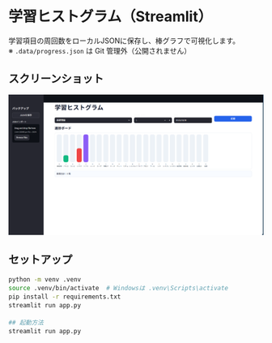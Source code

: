 # 学習ヒストグラム（Streamlit）
学習項目の周回数をローカルJSONに保存し、棒グラフで可視化します。  
※ `.data/progress.json` は Git 管理外（公開されません）

## スクリーンショット
![screenshot](images/image.png)

## セットアップ
```bash
python -m venv .venv
source .venv/bin/activate  # Windowsは .venv\Scripts\activate
pip install -r requirements.txt
streamlit run app.py

## 起動方法
streamlit run app.py